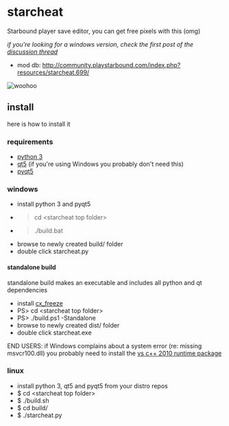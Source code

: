 # starcheat

Starbound player save editor, you can get free pixels with this (omg)

*if you're looking for a windows version, check the first post of the [discussion thread](http://community.playstarbound.com/index.php?threads/starcheat-player-save-editor-and-python-library.60174/)*

- mod db: http://community.playstarbound.com/index.php?resources/starcheat.699/

![woohoo](https://raw.github.com/wizzomafizzo/starcheat/master/screen.png)

## install
here is how to install it

### requirements
- [python 3](http://www.python.org/getit/)
- [qt5](http://qt-project.org/downloads) (if you're using Windows you probably don't need this)
- [pyqt5](http://www.riverbankcomputing.com/software/pyqt/download5)

### windows
- install python 3 and pyqt5
- > cd \<starcheat top folder\>
- > ./build.bat
- browse to newly created build/ folder
- double click starcheat.py

#### standalone build
standalone build makes an executable and includes all python and qt dependencies

- install [cx_freeze](http://cx-freeze.sourceforge.net/)
- PS> cd \<starcheat top folder\>
- PS> ./build.ps1 -Standalone
- browse to newly created dist/ folder
- double click starcheat.exe

END USERS: if Windows complains about a system error (re: missing msvcr100.dll) you probably need to install the [vs c++ 2010 runtime package](http://www.microsoft.com/en-au/download/details.aspx?id=14632)

### linux
- install python 3, qt5 and pyqt5 from your distro repos
- $ cd \<starcheat top folder\>
- $ ./build.sh
- $ cd build/
- $ ./starcheat.py
